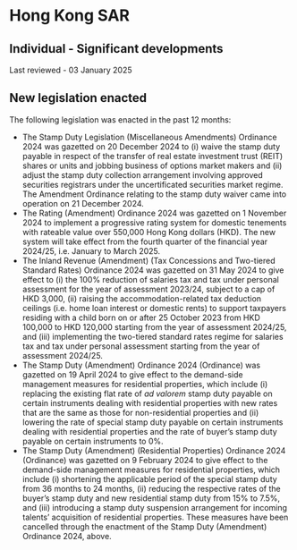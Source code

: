 # Hong Kong SAR
## Individual - Significant developments
Last reviewed - 03 January 2025
## New legislation enacted
The following legislation was enacted in the past 12 months:
  * The Stamp Duty Legislation (Miscellaneous Amendments) Ordinance 2024 was gazetted on 20 December 2024 to (i) waive the stamp duty payable in respect of the transfer of real estate investment trust (REIT) shares or units and jobbing business of options market makers and (ii) adjust the stamp duty collection arrangement involving approved securities registrars under the uncertificated securities market regime. The Amendment Ordinance relating to the stamp duty waiver came into operation on 21 December 2024.
  * The Rating (Amendment) Ordinance 2024 was gazetted on 1 November 2024 to implement a progressive rating system for domestic tenements with rateable value over 550,000 Hong Kong dollars (HKD). The new system will take effect from the fourth quarter of the financial year 2024/25, i.e. January to March 2025.
  * The Inland Revenue (Amendment) (Tax Concessions and Two-tiered Standard Rates) Ordinance 2024 was gazetted on 31 May 2024 to give effect to (i) the 100% reduction of salaries tax and tax under personal assessment for the year of assessment 2023/24, subject to a cap of HKD 3,000, (ii) raising the accommodation-related tax deduction ceilings (i.e. home loan interest or domestic rents) to support taxpayers residing with a child born on or after 25 October 2023 from HKD 100,000 to HKD 120,000 starting from the year of assessment 2024/25, and (iii) implementing the two-tiered standard rates regime for salaries tax and tax under personal assessment starting from the year of assessment 2024/25.
  * The Stamp Duty (Amendment) Ordinance 2024 (Ordinance) was gazetted on 19 April 2024 to give effect to the demand-side management measures for residential properties, which include (i) replacing the existing flat rate of _ad valorem_ stamp duty payable on certain instruments dealing with residential properties with new rates that are the same as those for non-residential properties and (ii) lowering the rate of special stamp duty payable on certain instruments dealing with residential properties and the rate of buyer’s stamp duty payable on certain instruments to 0%.
  * The Stamp Duty (Amendment) (Residential Properties) Ordinance 2024 (Ordinance) was gazetted on 9 February 2024 to give effect to the demand-side management measures for residential properties, which include (i) shortening the applicable period of the special stamp duty from 36 months to 24 months, (ii) reducing the respective rates of the buyer’s stamp duty and new residential stamp duty from 15% to 7.5%, and (iii) introducing a stamp duty suspension arrangement for incoming talents’ acquisition of residential properties. These measures have been cancelled through the enactment of the Stamp Duty (Amendment) Ordinance 2024, above.


